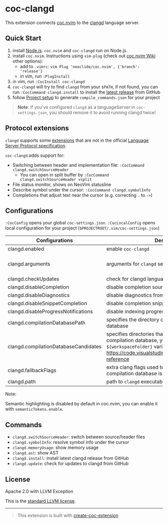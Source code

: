 # coc-clangd

This extension connects [coc.nvim][] to the [clangd][] language server.

## Quick Start

1. install [Node.js][]. `coc.nvim` and `coc-clangd` run on Node.js.
1. install `coc.nvim`. Instructions using `vim-plug` (check out [coc.nvim Wiki][] other options):
   - add to `.vimrc`: `vim Plug 'neoclide/coc.nvim', {'branch': 'release'}`
   - in vim, run `:PlugInstall`
1. in vim, run `:CocInstall coc-clangd`
1. `coc-clangd` will try to find `clangd` from your `$PATH`, if not found, you can run `:CocCommand clangd.install` to install the [latest release][] from GitHub
1. follow [Project setup][] to generate `compile_commands.json` for your project

> **Note**: If you've configured `clangd` as a languageServer in `coc-settings.json`, you should remove it to avoid running clangd twice!

## Protocol extensions

`clangd` supports some [extensions][] that are not in the official [Language Server Protocol specification][lsp].

`coc-clangd` adds support for:

- Switching between header and implementation file: `:CocCommand clangd.switchSourceHeader`
  - You can open in split buffer by `:CocCommand clangd.switchSourceHeader vsplit`
- File status monitor, shows on NeoVim statusline
- Describe symbol under the cursor: `:CocCommand clangd.symbolInfo`
- Completions that adjust text near the cursor (e.g. correcting `.` to `->`)

## Configurations

`:CocConfig` opens your global `coc-settings.json`. `:CocLocalConfig` opens local configuration for your project (`$PROJECTROOT/.vim/coc-settings.json`)

| Configurations                        | Description                                                                          | Default  | example
| -------------------------------       | ------------------------------------------------------------------------------------ | -------- |----------
| clangd.enabled                        | enable `coc-clangd`                                                                  | `true`   |
| clangd.arguments                      | arguments for `clangd` server                                                        | `[]`     | `["--query-driver=/**/arm-none-eabi*", "--log=verbose"]`
| clangd.checkUpdates                   | check for clangd language server updates on startup                                  | `false`  |
| clangd.disableCompletion              | disable completion source from clangd                                                | `false`  |
| clangd.disableDiagnostics             | disable diagnostics from clangd                                                      | `false`  |
| clangd.disableSnippetCompletion       | disable completion snippet from clangd                                               | `false`  |
| clangd.disableProgressNotifications   | disable indexing progress notifications from clangd                                  | `false`  |
| clangd.compilationDatabasePath        | specifies the directory containing the compilation database                          | `''`     |
| clangd.compilationDatabaseCandidates  | specifies directories that may contain the compilation database, you can use `${workspaceFolder}` variables <https://code.visualstudio.com/docs/editor/variables-reference>               | `[]`     |
| clangd.fallbackFlags                  | extra clang flags used to parse files when no compilation database is found          | `[]`     |
| clangd.path                           | path to `clangd` executable                                                          | `clangd` |

Note:

Semantic highlighting is disabled by default in coc.nvim, you can enable it with `semanticTokens.enable`.

## Commands

- `clangd.switchSourceHeader`: switch between source/header files
- `clangd.symbolInfo`: resolve symbol info under the cursor
- `clangd.memoryUsage`: show memory usage
- `clangd.ast`: show AST
- `clangd.install`: install latest clangd release from GitHub
- `clangd.update`: check for updates to clangd from GitHub

## License

Apache 2.0 with LLVM Exception

This is the [standard LLVM license](https://llvm.org/foundation/relicensing/).

---

> This extension is built with [create-coc-extension](https://github.com/fannheyward/create-coc-extension)

[node.js]: https://nodejs.org/en/
[clangd]: https://clangd.llvm.org/installation.html
[coc.nvim]: https://github.com/neoclide/coc.nvim
[coc.nvim wiki]: https://github.com/neoclide/coc.nvim/wiki/Install-coc.nvim
[lsp]: https://microsoft.github.io/language-server-protocol/specification
[extensions]: https://clangd.llvm.org/extensions.html
[latest release]: https://github.com/clangd/clangd/releases
[project setup]: https://clangd.llvm.org/installation.html#project-setup
